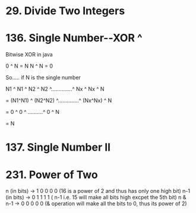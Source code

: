 # 29. Divide Two Integers

# 136. Single Number--XOR ^
Bitwise XOR in java

  0 ^ N = N
  N ^ N = 0
 
So..... if N is the single number

N1 ^ N1 ^ N2 ^ N2 ^..............^ Nx ^ Nx ^ N

= (N1^N1) ^ (N2^N2) ^..............^ (Nx^Nx) ^ N

= 0 ^ 0 ^ ..........^ 0 ^ N

= N

# 137. Single Number II


# 231. Power of Two
n (in bits) -> 1 0 0 0 0 (16 is a power of 2 and thus has only one high bit)
n-1 (in bits) -> 0 1 1 1 1 ( n-1 i.e. 15 will make all bits high excpet the 5th bit)
n & n-1 -> 0 0 0 0 0 (& operation will make all the bits to 0, thus its power of 2)
